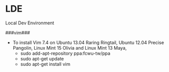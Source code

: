 LDE
===

Local Dev Environment


###vim###

* To install Vim 7.4 on Ubuntu 13.04 Raring Ringtail, Ubuntu 12.04 Precise Pangolin, Linux Mint 15 Olivia and Linux Mint 13 Maya,
    * sudo add-apt-repository ppa:fcwu-tw/ppa
    * sudo apt-get update
    * sudo apt-get install vim
